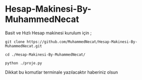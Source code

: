# Hesap-Makinesi-By-MuhammedNecat
Basit ve Hızlı Hesap makinesi
kurulum için ;

```git clone https://github.com/MuhammedNecat/Hesap-Makinesi-By-MuhammedNecat.git```

```cd ./Hesap-Makinesi-By-MuhammedNecat/```

```python ./proje.py```

Dikkat bu komutlar terminale yazılacaktır haberiniz olsun 
